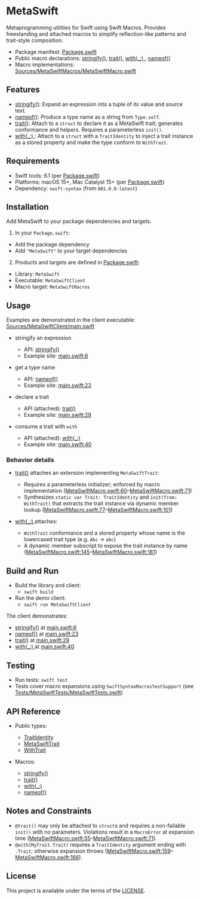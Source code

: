 # MetaSwift

Metaprogramming utilities for Swift using Swift Macros. Provides freestanding and attached macros to simplify reflection-like patterns and trait-style composition.

- Package manifest: [Package.swift](Package.swift)
- Public macro declarations: [stringify<T>()](Sources/MetaSwift/MetaSwift.swift:11), [trait()](Sources/MetaSwift/MetaSwift.swift:17), [with(_:) ](Sources/MetaSwift/MetaSwift.swift:42), [nameof<T>()](Sources/MetaSwift/MetaSwift.swift:49)
- Macro implementations: [Sources/MetaSwiftMacros/MetaSwiftMacro.swift](Sources/MetaSwiftMacros/MetaSwiftMacro.swift)

## Features

- [stringify<T>()](Sources/MetaSwift/MetaSwift.swift:11): Expand an expression into a tuple of its value and source text.
- [nameof<T>()](Sources/MetaSwift/MetaSwift.swift:49): Produce a type name as a string from `Type.self`.
- [trait()](Sources/MetaSwift/MetaSwift.swift:17): Attach to a `struct` to declare it as a MetaSwift trait; generates conformance and helpers. Requires a parameterless `init()`.
- [with(_:) ](Sources/MetaSwift/MetaSwift.swift:42): Attach to a `struct` with a `TraitIdentity` to inject a trait instance as a stored property and make the type conform to `WithTrait`.

## Requirements

- Swift tools: 6.1 (per [Package.swift](Package.swift))
- Platforms: macOS 15+, Mac Catalyst 15+ (per [Package.swift](Package.swift))
- Dependency: `swift-syntax` (from `601.0.0-latest`)

## Installation

Add MetaSwift to your package dependencies and targets.

1) In your `Package.swift`:
- Add the package dependency
- Add `"MetaSwift"` to your target dependencies

2) Products and targets are defined in [Package.swift](Package.swift):
- Library: `MetaSwift`
- Executable: `MetaSwiftClient`
- Macro target: `MetaSwiftMacros`

## Usage

Examples are demonstrated in the client executable: [Sources/MetaSwiftClient/main.swift](Sources/MetaSwiftClient/main.swift)

- stringify an expression
  - API: [stringify<T>()](Sources/MetaSwift/MetaSwift.swift:11)
  - Example site: [main.swift:6](Sources/MetaSwiftClient/main.swift:6)

- get a type name
  - API: [nameof<T>()](Sources/MetaSwift/MetaSwift.swift:49)
  - Example site: [main.swift:23](Sources/MetaSwiftClient/main.swift:23)

- declare a trait
  - API (attached): [trait()](Sources/MetaSwift/MetaSwift.swift:17)
  - Example site: [main.swift:29](Sources/MetaSwiftClient/main.swift:29)

- consume a trait with `with`
  - API (attached): [with(_:) ](Sources/MetaSwift/MetaSwift.swift:42)
  - Example site: [main.swift:40](Sources/MetaSwiftClient/main.swift:40)

### Behavior details

- [trait()](Sources/MetaSwift/MetaSwift.swift:17) attaches an extension implementing `MetaSwiftTrait`:
  - Requires a parameterless initializer; enforced by macro implementation ([MetaSwiftMacro.swift:60](Sources/MetaSwiftMacros/MetaSwiftMacro.swift:60)–[MetaSwiftMacro.swift:71](Sources/MetaSwiftMacros/MetaSwiftMacro.swift:71))
  - Synthesizes `static var Trait: TraitIdentity` and `init(from: WithTrait)` that extracts the trait instance via dynamic member lookup ([MetaSwiftMacro.swift:77](Sources/MetaSwiftMacros/MetaSwiftMacro.swift:77)–[MetaSwiftMacro.swift:101](Sources/MetaSwiftMacros/MetaSwiftMacro.swift:101))

- [with(_:) ](Sources/MetaSwift/MetaSwift.swift:42) attaches:
  - `WithTrait` conformance and a stored property whose name is the lowercased trait type (e.g. `Abc` → `abc`)
  - A dynamic member subscript to expose the trait instance by name ([MetaSwiftMacro.swift:145](Sources/MetaSwiftMacros/MetaSwiftMacro.swift:145)–[MetaSwiftMacro.swift:181](Sources/MetaSwiftMacros/MetaSwiftMacro.swift:181))

## Build and Run

- Build the library and client:
  - `swift build`
- Run the demo client:
  - `swift run MetaSwiftClient`

The client demonstrates:
- [stringify<T>()](Sources/MetaSwift/MetaSwift.swift:11) at [main.swift:6](Sources/MetaSwiftClient/main.swift:6)
- [nameof<T>()](Sources/MetaSwift/MetaSwift.swift:49) at [main.swift:23](Sources/MetaSwiftClient/main.swift:23)
- [trait()](Sources/MetaSwift/MetaSwift.swift:17) at [main.swift:29](Sources/MetaSwiftClient/main.swift:29)
- [with(_:) ](Sources/MetaSwift/MetaSwift.swift:42) at [main.swift:40](Sources/MetaSwiftClient/main.swift:40)

## Testing

- Run tests: `swift test`
- Tests cover macro expansions using `SwiftSyntaxMacrosTestSupport` (see [Tests/MetaSwiftTests/MetaSwiftTests.swift](Tests/MetaSwiftTests/MetaSwiftTests.swift))

## API Reference

- Public types:
  - [TraitIdentity](Sources/MetaSwift/MetaSwift.swift:19)
  - [MetaSwiftTrait](Sources/MetaSwift/MetaSwift.swift:30)
  - [WithTrait](Sources/MetaSwift/MetaSwift.swift:36)

- Macros:
  - [stringify<T>()](Sources/MetaSwift/MetaSwift.swift:11)
  - [trait()](Sources/MetaSwift/MetaSwift.swift:17)
  - [with(_:) ](Sources/MetaSwift/MetaSwift.swift:42)
  - [nameof<T>()](Sources/MetaSwift/MetaSwift.swift:49)

## Notes and Constraints

- `@trait()` may only be attached to `struct`s and requires a non-failable `init()` with no parameters. Violations result in a `MacroError` at expansion time ([MetaSwiftMacro.swift:55](Sources/MetaSwiftMacros/MetaSwiftMacro.swift:55)–[MetaSwiftMacro.swift:71](Sources/MetaSwiftMacros/MetaSwiftMacro.swift:71)).
- `@with(MyTrait.Trait)` requires a `TraitIdentity` argument ending with `.Trait`; otherwise expansion throws ([MetaSwiftMacro.swift:159](Sources/MetaSwiftMacros/MetaSwiftMacro.swift:159)–[MetaSwiftMacro.swift:166](Sources/MetaSwiftMacros/MetaSwiftMacro.swift:166)).

## License

This project is available under the terms of the [LICENSE](LICENSE).